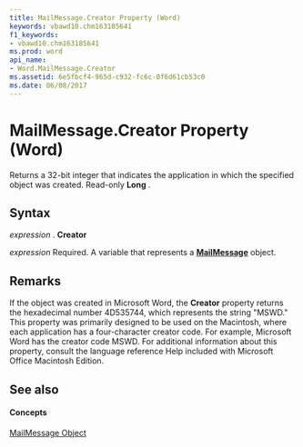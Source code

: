 ```yaml
---
title: MailMessage.Creator Property (Word)
keywords: vbawd10.chm163185641
f1_keywords:
- vbawd10.chm163185641
ms.prod: word
api_name:
- Word.MailMessage.Creator
ms.assetid: 6e5fbcf4-965d-c932-fc6c-0f6d61cb53c0
ms.date: 06/08/2017
---
```



# MailMessage.Creator Property (Word)

Returns a 32-bit integer that indicates the application in which the specified object was created. Read-only  **Long** .


## Syntax

 _expression_ . **Creator**

 _expression_ Required. A variable that represents a **[MailMessage](Word.MailMessage.md)** object.


## Remarks

If the object was created in Microsoft Word, the  **Creator** property returns the hexadecimal number 4D535744, which represents the string "MSWD." This property was primarily designed to be used on the Macintosh, where each application has a four-character creator code. For example, Microsoft Word has the creator code MSWD. For additional information about this property, consult the language reference Help included with Microsoft Office Macintosh Edition.


## See also


#### Concepts


[MailMessage Object](Word.MailMessage.md)

